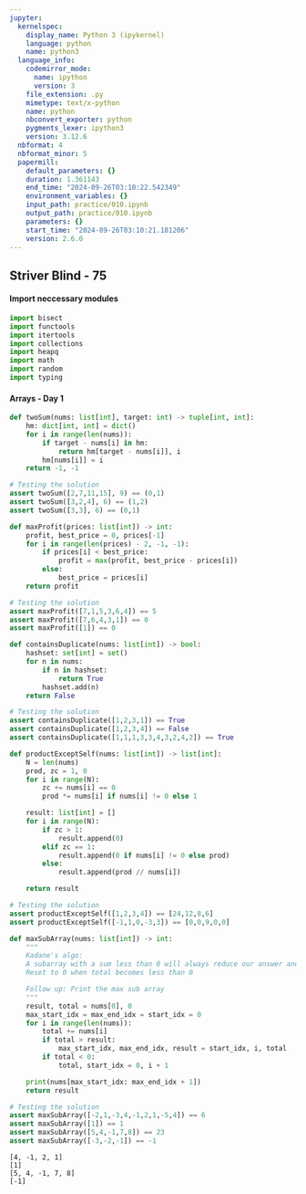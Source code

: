 ```yaml
---
jupyter:
  kernelspec:
    display_name: Python 3 (ipykernel)
    language: python
    name: python3
  language_info:
    codemirror_mode:
      name: ipython
      version: 3
    file_extension: .py
    mimetype: text/x-python
    name: python
    nbconvert_exporter: python
    pygments_lexer: ipython3
    version: 3.12.6
  nbformat: 4
  nbformat_minor: 5
  papermill:
    default_parameters: {}
    duration: 1.361143
    end_time: "2024-09-26T03:10:22.542349"
    environment_variables: {}
    input_path: practice/010.ipynb
    output_path: practice/010.ipynb
    parameters: {}
    start_time: "2024-09-26T03:10:21.181206"
    version: 2.6.0
---
```


<div id="f1a1c898" class="cell markdown"
papermill="{&quot;duration&quot;:1.956e-3,&quot;end_time&quot;:&quot;2024-09-26T03:10:22.367767&quot;,&quot;exception&quot;:false,&quot;start_time&quot;:&quot;2024-09-26T03:10:22.365811&quot;,&quot;status&quot;:&quot;completed&quot;}"
tags="[]">

## Striver Blind - 75

</div>

<div id="fa45e2bf" class="cell markdown"
papermill="{&quot;duration&quot;:1.286e-3,&quot;end_time&quot;:&quot;2024-09-26T03:10:22.370600&quot;,&quot;exception&quot;:false,&quot;start_time&quot;:&quot;2024-09-26T03:10:22.369314&quot;,&quot;status&quot;:&quot;completed&quot;}"
tags="[]">

#### Import neccessary modules

</div>

<div id="4eaae1f2" class="cell code" execution_count="1"
execution="{&quot;iopub.execute_input&quot;:&quot;2024-09-26T03:10:22.374724Z&quot;,&quot;iopub.status.busy&quot;:&quot;2024-09-26T03:10:22.374221Z&quot;,&quot;iopub.status.idle&quot;:&quot;2024-09-26T03:10:22.378378Z&quot;,&quot;shell.execute_reply&quot;:&quot;2024-09-26T03:10:22.377820Z&quot;}"
lines_to_next_cell="1"
papermill="{&quot;duration&quot;:7.433e-3,&quot;end_time&quot;:&quot;2024-09-26T03:10:22.379351&quot;,&quot;exception&quot;:false,&quot;start_time&quot;:&quot;2024-09-26T03:10:22.371918&quot;,&quot;status&quot;:&quot;completed&quot;}"
tags="[]">

``` python
import bisect
import functools
import itertools
import collections
import heapq
import math
import random
import typing
```

</div>

<div id="9b93edde" class="cell markdown"
papermill="{&quot;duration&quot;:1.308e-3,&quot;end_time&quot;:&quot;2024-09-26T03:10:22.382015&quot;,&quot;exception&quot;:false,&quot;start_time&quot;:&quot;2024-09-26T03:10:22.380707&quot;,&quot;status&quot;:&quot;completed&quot;}"
tags="[]">

#### Arrays - Day 1

</div>

<div id="aecd13e3" class="cell code" execution_count="2"
execution="{&quot;iopub.execute_input&quot;:&quot;2024-09-26T03:10:22.385637Z&quot;,&quot;iopub.status.busy&quot;:&quot;2024-09-26T03:10:22.385158Z&quot;,&quot;iopub.status.idle&quot;:&quot;2024-09-26T03:10:22.390644Z&quot;,&quot;shell.execute_reply&quot;:&quot;2024-09-26T03:10:22.390082Z&quot;}"
lines_to_next_cell="1"
papermill="{&quot;duration&quot;:8.256e-3,&quot;end_time&quot;:&quot;2024-09-26T03:10:22.391601&quot;,&quot;exception&quot;:false,&quot;start_time&quot;:&quot;2024-09-26T03:10:22.383345&quot;,&quot;status&quot;:&quot;completed&quot;}"
tags="[]">

``` python
def twoSum(nums: list[int], target: int) -> tuple[int, int]:
    hm: dict[int, int] = dict()
    for i in range(len(nums)):
        if target - nums[i] in hm:
            return hm[target - nums[i]], i
        hm[nums[i]] = i
    return -1, -1

# Testing the solution
assert twoSum([2,7,11,15], 9) == (0,1)
assert twoSum([3,2,4], 6) == (1,2)
assert twoSum([3,3], 6) == (0,1)
```

</div>

<div id="55c8bec1" class="cell code" execution_count="3"
execution="{&quot;iopub.execute_input&quot;:&quot;2024-09-26T03:10:22.395335Z&quot;,&quot;iopub.status.busy&quot;:&quot;2024-09-26T03:10:22.394832Z&quot;,&quot;iopub.status.idle&quot;:&quot;2024-09-26T03:10:22.398982Z&quot;,&quot;shell.execute_reply&quot;:&quot;2024-09-26T03:10:22.398509Z&quot;}"
lines_to_next_cell="1"
papermill="{&quot;duration&quot;:6.797e-3,&quot;end_time&quot;:&quot;2024-09-26T03:10:22.399789&quot;,&quot;exception&quot;:false,&quot;start_time&quot;:&quot;2024-09-26T03:10:22.392992&quot;,&quot;status&quot;:&quot;completed&quot;}"
tags="[]">

``` python
def maxProfit(prices: list[int]) -> int:
    profit, best_price = 0, prices[-1]
    for i in range(len(prices) - 2, -1, -1):
        if prices[i] < best_price:
            profit = max(profit, best_price - prices[i])
        else:
            best_price = prices[i]
    return profit

# Testing the solution
assert maxProfit([7,1,5,3,6,4]) == 5
assert maxProfit([7,6,4,3,1]) == 0
assert maxProfit([1]) == 0
```

</div>

<div id="cda50cfd" class="cell code" execution_count="4"
execution="{&quot;iopub.execute_input&quot;:&quot;2024-09-26T03:10:22.403580Z&quot;,&quot;iopub.status.busy&quot;:&quot;2024-09-26T03:10:22.403119Z&quot;,&quot;iopub.status.idle&quot;:&quot;2024-09-26T03:10:22.406834Z&quot;,&quot;shell.execute_reply&quot;:&quot;2024-09-26T03:10:22.406323Z&quot;}"
lines_to_next_cell="1"
papermill="{&quot;duration&quot;:6.478e-3,&quot;end_time&quot;:&quot;2024-09-26T03:10:22.407754&quot;,&quot;exception&quot;:false,&quot;start_time&quot;:&quot;2024-09-26T03:10:22.401276&quot;,&quot;status&quot;:&quot;completed&quot;}"
tags="[]">

``` python
def containsDuplicate(nums: list[int]) -> bool:
    hashset: set[int] = set()
    for n in nums:
        if n in hashset:
            return True
        hashset.add(n)
    return False

# Testing the solution
assert containsDuplicate([1,2,3,1]) == True
assert containsDuplicate([1,2,3,4]) == False
assert containsDuplicate([1,1,1,3,3,4,3,2,4,2]) == True
```

</div>

<div id="189f0e99" class="cell code" execution_count="5"
execution="{&quot;iopub.execute_input&quot;:&quot;2024-09-26T03:10:22.411566Z&quot;,&quot;iopub.status.busy&quot;:&quot;2024-09-26T03:10:22.411086Z&quot;,&quot;iopub.status.idle&quot;:&quot;2024-09-26T03:10:22.415594Z&quot;,&quot;shell.execute_reply&quot;:&quot;2024-09-26T03:10:22.415077Z&quot;}"
lines_to_next_cell="1"
papermill="{&quot;duration&quot;:7.31e-3,&quot;end_time&quot;:&quot;2024-09-26T03:10:22.416534&quot;,&quot;exception&quot;:false,&quot;start_time&quot;:&quot;2024-09-26T03:10:22.409224&quot;,&quot;status&quot;:&quot;completed&quot;}"
tags="[]">

``` python
def productExceptSelf(nums: list[int]) -> list[int]:
    N = len(nums)
    prod, zc = 1, 0
    for i in range(N):
        zc += nums[i] == 0
        prod *= nums[i] if nums[i] != 0 else 1

    result: list[int] = []
    for i in range(N):
        if zc > 1:
            result.append(0)
        elif zc == 1:
            result.append(0 if nums[i] != 0 else prod)
        else:
            result.append(prod // nums[i])

    return result

# Testing the solution
assert productExceptSelf([1,2,3,4]) == [24,12,8,6]
assert productExceptSelf([-1,1,0,-3,3]) == [0,0,9,0,0]
```

</div>

<div id="d5271818" class="cell code" execution_count="6"
execution="{&quot;iopub.execute_input&quot;:&quot;2024-09-26T03:10:22.420416Z&quot;,&quot;iopub.status.busy&quot;:&quot;2024-09-26T03:10:22.419968Z&quot;,&quot;iopub.status.idle&quot;:&quot;2024-09-26T03:10:22.424790Z&quot;,&quot;shell.execute_reply&quot;:&quot;2024-09-26T03:10:22.424344Z&quot;}"
papermill="{&quot;duration&quot;:7.666e-3,&quot;end_time&quot;:&quot;2024-09-26T03:10:22.425681&quot;,&quot;exception&quot;:false,&quot;start_time&quot;:&quot;2024-09-26T03:10:22.418015&quot;,&quot;status&quot;:&quot;completed&quot;}"
tags="[]">

``` python
def maxSubArray(nums: list[int]) -> int:
    """
    Kadane's algo:
    A subarray with a sum less than 0 will always reduce our answer and so this type of subarray cannot be a part of the subarray with maximum sum.
    Reset to 0 when total becomes less than 0

    Follow up: Print the max sub array
    """
    result, total = nums[0], 0
    max_start_idx = max_end_idx = start_idx = 0
    for i in range(len(nums)):
        total += nums[i]
        if total > result:
            max_start_idx, max_end_idx, result = start_idx, i, total
        if total < 0:
            total, start_idx = 0, i + 1

    print(nums[max_start_idx: max_end_idx + 1])
    return result

# Testing the solution
assert maxSubArray([-2,1,-3,4,-1,2,1,-5,4]) == 6
assert maxSubArray([1]) == 1
assert maxSubArray([5,4,-1,7,8]) == 23
assert maxSubArray([-3,-2,-1]) == -1
```

<div class="output stream stdout">

    [4, -1, 2, 1]
    [1]
    [5, 4, -1, 7, 8]
    [-1]

</div>

</div>

